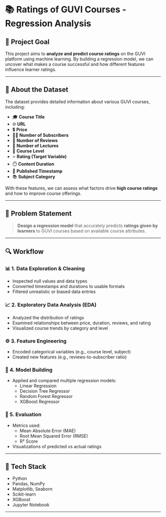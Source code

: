# 📚 Ratings of GUVI Courses - Regression Analysis

## 🎯 Project Goal

This project aims to **analyze and predict course ratings** on the GUVI platform using machine learning. By building a regression model, we can uncover what makes a course successful and how different features influence learner ratings.

---

## 🧾 About the Dataset

The dataset provides detailed information about various GUVI courses, including:

- 🎓 **Course Title**  
- 🌐 **URL**  
- 💲 **Price**  
- 👨‍🎓 **Number of Subscribers**  
- 📝 **Number of Reviews**  
- 🎥 **Number of Lectures**  
- 🧩 **Course Level**  
- ⭐ **Rating (Target Variable)**  
- ⏱️ **Content Duration**  
- 📅 **Published Timestamp**  
- 📚 **Subject Category**

With these features, we can assess what factors drive **high course ratings** and how to improve course offerings.

---

## 🧠 Problem Statement

> **Design a regression model** that accurately predicts **ratings given by learners** to GUVI courses based on available course attributes.

---

## 🔍 Workflow

### 📊 1. Data Exploration & Cleaning
- Inspected null values and data types
- Converted timestamps and durations to usable formats
- Filtered unrealistic or biased data entries

### 📈 2. Exploratory Data Analysis (EDA)
- Analyzed the distribution of ratings
- Examined relationships between price, duration, reviews, and rating
- Visualized course trends by category and level

### ⚙️ 3. Feature Engineering
- Encoded categorical variables (e.g., course level, subject)
- Created new features (e.g., reviews-to-subscriber ratio)

### 🤖 4. Model Building
- Applied and compared multiple regression models:
  - Linear Regression
  - Decision Tree Regressor
  - Random Forest Regressor
  - XGBoost Regressor

### 📏 5. Evaluation
- Metrics used:
  - Mean Absolute Error (MAE)
  - Root Mean Squared Error (RMSE)
  - R² Score
- Visualizations of predicted vs actual ratings

---

## 🧰 Tech Stack

- Python
- Pandas, NumPy
- Matplotlib, Seaborn
- Scikit-learn
- XGBoost
- Jupyter Notebook

---


